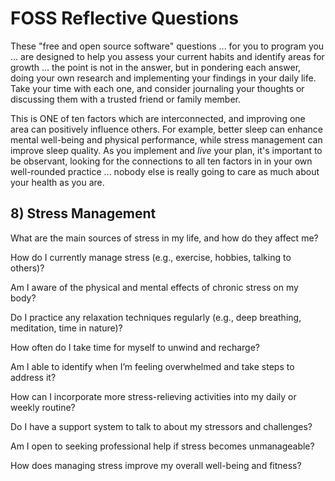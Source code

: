 # FOSS Reflective Questions
These "free and open source software" questions ... for you to program you ... are designed to help you assess your current habits and identify areas for growth ... the point is not in the answer, but in pondering each answer, doing your own research and implementing your findings in your daily life. Take your time with each one, and consider journaling your thoughts or discussing them with a trusted friend or family member.

This is ONE of ten factors which are interconnected, and improving one area can positively influence others. For example, better sleep can enhance mental well-being and physical performance, while stress management can improve sleep quality. As you implement and *live* your plan, it's important to be observant, looking for the connections to all ten factors in in your own well-rounded practice ... nobody else is really going to care as much about your health as you are.

## 8) Stress Management

What are the main sources of stress in my life, and how do they affect me?

How do I currently manage stress (e.g., exercise, hobbies, talking to others)?

Am I aware of the physical and mental effects of chronic stress on my body?

Do I practice any relaxation techniques regularly (e.g., deep breathing, meditation, time in nature)?

How often do I take time for myself to unwind and recharge?

Am I able to identify when I’m feeling overwhelmed and take steps to address it?

How can I incorporate more stress-relieving activities into my daily or weekly routine?

Do I have a support system to talk to about my stressors and challenges?

Am I open to seeking professional help if stress becomes unmanageable?

How does managing stress improve my overall well-being and fitness?
